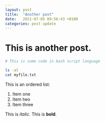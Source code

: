 ```yaml
---
layout: post
title:  "Another post"
date:   2021-07-05 09:56:43 +0100
categories: post update
---
```


# This is another post.

```bash
# This is some code in bash script language 

ls -al
cat myfile.txt

```

This is an ordered list:
 1. Item one
 2. Item two
 3. Item three

This is *italic*.
This is **bold**.

